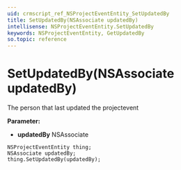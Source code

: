 ```yaml
---
uid: crmscript_ref_NSProjectEventEntity_SetUpdatedBy
title: SetUpdatedBy(NSAssociate updatedBy)
intellisense: NSProjectEventEntity.SetUpdatedBy
keywords: NSProjectEventEntity, GetUpdatedBy
so.topic: reference
---
```


# SetUpdatedBy(NSAssociate updatedBy)

The person that last updated the projectevent

**Parameter:** 
* **updatedBy** NSAssociate

```crmscript
NSProjectEventEntity thing;
NSAssociate updatedBy;
thing.SetUpdatedBy(updatedBy);
```

